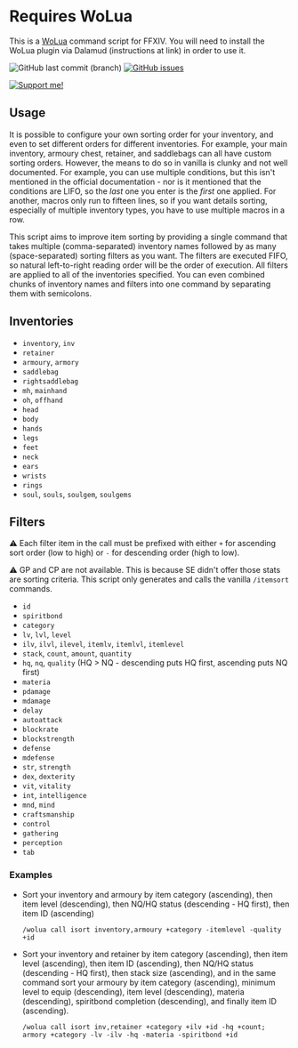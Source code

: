 # Requires WoLua
This is a [WoLua](https://github.com/PrincessRTFM/WoLua) command script for FFXIV. You will need to install the WoLua plugin via Dalamud (instructions at link) in order to use it.

![GitHub last commit (branch)](https://img.shields.io/github/last-commit/PrincessRTFM/WoLua.gearsnap/master?label=updated)
[![GitHub issues](https://img.shields.io/github/issues-raw/PrincessRTFM/WoLua.gearsnap?label=known%20issues)](https://github.com/PrincessRTFM/WoLua.gearsnap/issues?q=is%3Aissue+is%3Aopen+sort%3Aupdated-desc)

[![Support me!](https://ko-fi.com/img/githubbutton_sm.svg)](https://ko-fi.com/V7V7IK9UU)

## Usage
It is possible to configure your own sorting order for your inventory, and even to set different orders for different inventories. For example, your main inventory, armoury chest, retainer, and saddlebags can all have custom sorting orders. However, the means to do so in vanilla is clunky and not well documented. For example, you can use multiple conditions, but this isn't mentioned in the official documentation - nor is it mentioned that the conditions are LIFO, so the _last_ one you enter is the _first_ one applied. For another, macros only run to fifteen lines, so if you want details sorting, especially of multiple inventory types, you have to use multiple macros in a row.

This script aims to improve item sorting by providing a single command that takes multiple (comma-separated) inventory names followed by as many (space-separated) sorting filters as you want. The filters are executed FIFO, so natural left-to-right reading order will be the order of execution. All filters are applied to all of the inventories specified. You can even combined chunks of inventory names and filters into one command by separating them with semicolons.

## Inventories
- `inventory`, `inv`
- `retainer`
- `armoury`, `armory`
- `saddlebag`
- `rightsaddlebag`
- `mh`, `mainhand`
- `oh`, `offhand`
- `head`
- `body`
- `hands`
- `legs`
- `feet`
- `neck`
- `ears`
- `wrists`
- `rings`
- `soul`, `souls`, `soulgem`, `soulgems`

## Filters
:warning: Each filter item in the call must be prefixed with either `+` for ascending sort order (low to high) or `-` for descending order (high to low).

:warning: GP and CP are not available. This is because SE didn't offer those stats are sorting criteria. This script only generates and calls the vanilla `/itemsort` commands.

- `id`
- `spiritbond`
- `category`
- `lv`, `lvl`, `level`
- `ilv`, `ilvl`, `ilevel`, `itemlv`, `itemlvl`, `itemlevel`
- `stack`, `count`, `amount`, `quantity`
- `hq`, `nq`, `quality` (HQ > NQ - descending puts HQ first, ascending puts NQ first)
- `materia`
- `pdamage`
- `mdamage`
- `delay`
- `autoattack`
- `blockrate`
- `blockstrength`
- `defense`
- `mdefense`
- `str`, `strength`
- `dex`, `dexterity`
- `vit`, `vitality`
- `int`, `intelligence`
- `mnd`, `mind`
- `craftsmanship`
- `control`
- `gathering`
- `perception`
- `tab`

### Examples
- Sort your inventory and armoury by item category (ascending), then item level (descending), then NQ/HQ status (descending - HQ first), then item ID (ascending)
  ```
  /wolua call isort inventory,armoury +category -itemlevel -quality +id
  ```

- Sort your inventory and retainer by item category (ascending), then item level (ascending), then item ID (ascending), then NQ/HQ status (descending - HQ first), then stack size (ascending), and in the same command sort your armoury by item category (ascending), minimum level to equip (descending), item level (descending), materia (descending), spiritbond completion (descending), and finally item ID (ascending).
  ```
  /wolua call isort inv,retainer +category +ilv +id -hq +count; armory +category -lv -ilv -hq -materia -spiritbond +id
  ```
